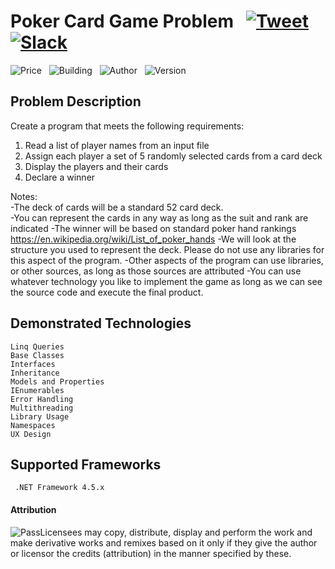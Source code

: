 # Poker Card Game Problem &nbsp; [![Tweet](https://img.shields.io/twitter/url/http/shields.io.svg?style=social)](https://twitter.com/intent/tweet?text=Check%20out%20this%20library%20that%20connects%20C-Sharp%20Projects%20with%20Google%20Firebase!&url=https://github.com/charifield/SharpFireStarter&hashtags=firebase,c-sharp,bootstraping,library,developers) &nbsp;[![Slack](https://img.shields.io/badge/slack-chat-green.svg)](https://join.slack.com/t/evlar/shared_invite/enQtNDkwOTgzMTk1NzYwLTJmOWE2NjJmY2UwY2UzZWM0NzMzNWI2MzQ0YTYzMDAwOGM2ZWZiNWU0NWNmOTk0ZTI2YjFiNTc4NTgwYjEwM2Q)

![Price](https://img.shields.io/badge/price-free-blue.svg) &nbsp; ![Building](https://img.shields.io/badge/build-passing-brightgreen.svg) &nbsp; ![Author](https://img.shields.io/badge/author-field%20chari-orange.svg) &nbsp; ![Version](https://img.shields.io/badge/version-ALPHA-blue.svg) 

## Problem Description
Create a program that meets the following requirements:
1) Read a list of player names from an input file
2) Assign each player a set of 5 randomly selected cards from a card deck
3) Display the players and their cards
4) Declare a winner

Notes:  
-The deck of cards will be a standard 52 card deck.  
-You can represent the cards in any way as long as the suit and rank are indicated
-The winner will be based on standard poker hand rankings https://en.wikipedia.org/wiki/List_of_poker_hands
-We will look at the structure you used to represent the deck.  Please do not use any libraries for this aspect of the program.
-Other aspects of the program can use libraries, or other sources, as long as those sources are attributed
-You can use whatever technology you like to implement the game as long as we can see the source code and execute the final product.


## Demonstrated Technologies

```
Linq Queries
Base Classes
Interfaces
Inheritance
Models and Properties
IEnumerables
Error Handling
Multithreading
Library Usage
Namespaces
UX Design
```

## Supported Frameworks
```
 .NET Framework 4.5.x
```


#### Attribution
![Pass](https://upload.wikimedia.org/wikipedia/commons/thumb/3/3c/Cc-by_new.svg/40px-Cc-by_new.svg.png)Licensees may copy, distribute, display and perform the work and make derivative works and remixes based on it only if they give the author or licensor the credits (attribution) in the manner specified by these.
